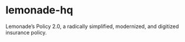 # lemonade-hq
Lemonade’s Policy 2.0, a radically simplified, modernized, and digitized insurance policy.
